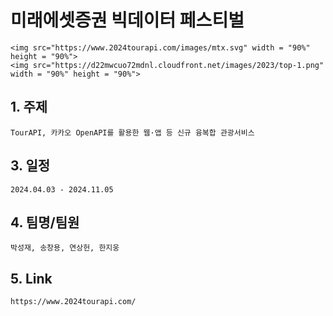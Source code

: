 
# 미래에셋증권 빅데이터 페스티벌
    
    <img src="https://www.2024tourapi.com/images/mtx.svg" width = "90%" height = "90%"> 
    <img src="https://d22mwcuo72mdnl.cloudfront.net/images/2023/top-1.png" width = "90%" height = "90%">

## 1. 주제

    TourAPI, 카카오 OpenAPI를 활용한 웹·앱 등 신규 융복합 관광서비스
    
## 3. 일정

    2024.04.03 - 2024.11.05
   
## 4. 팀명/팀원

    박성재, 송창용, 연상헌, 한지웅
   
## 5. Link

    https://www.2024tourapi.com/
